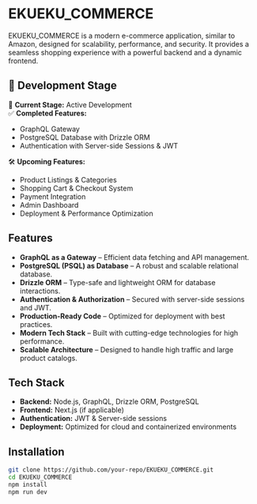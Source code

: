 # EKUEKU_COMMERCE

EKUEKU_COMMERCE is a modern e-commerce application, similar to Amazon, designed for scalability, performance, and security. It provides a seamless shopping experience with a powerful backend and a dynamic frontend.

## 🚀 Development Stage

🔧 **Current Stage:** Active Development  
✅ **Completed Features:**  
- GraphQL Gateway  
- PostgreSQL Database with Drizzle ORM  
- Authentication with Server-side Sessions & JWT  

🛠️ **Upcoming Features:**  
- Product Listings & Categories  
- Shopping Cart & Checkout System  
- Payment Integration  
- Admin Dashboard  
- Deployment & Performance Optimization  

## Features

- **GraphQL as a Gateway** – Efficient data fetching and API management.
- **PostgreSQL (PSQL) as Database** – A robust and scalable relational database.
- **Drizzle ORM** – Type-safe and lightweight ORM for database interactions.
- **Authentication & Authorization** – Secured with server-side sessions and JWT.
- **Production-Ready Code** – Optimized for deployment with best practices.
- **Modern Tech Stack** – Built with cutting-edge technologies for high performance.
- **Scalable Architecture** – Designed to handle high traffic and large product catalogs.

## Tech Stack

- **Backend:** Node.js, GraphQL, Drizzle ORM, PostgreSQL
- **Frontend:** Next.js (if applicable)
- **Authentication:** JWT & Server-side sessions
- **Deployment:** Optimized for cloud and containerized environments

## Installation

```sh
git clone https://github.com/your-repo/EKUEKU_COMMERCE.git
cd EKUEKU_COMMERCE
npm install
npm run dev
